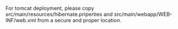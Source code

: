 For tomcat deployment, please copy src/main/resources/hibernate.priperties and src/main/webapp/WEB-INF/web.xml from a secure and proper location.
